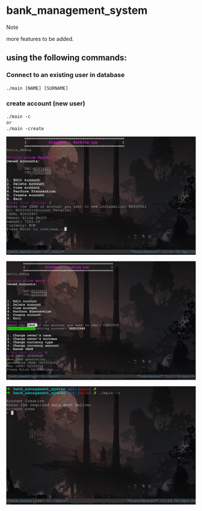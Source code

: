 # bank_management_system

> [!NOTE]  
> more features to be added.


## using the following commands:
### Connect to an existing user in database
    ./main [NAME] [SURNAME]
### create account (new user)
    ./main -c
    or
    ./main -create
<p align="center"><img src="./assets/ss1.png" /></a></p>
<p align="center"><img src="./assets/ss2.png" /></a></p>
<p align="center"><img src="./assets/ss3.png" /></a></p>
